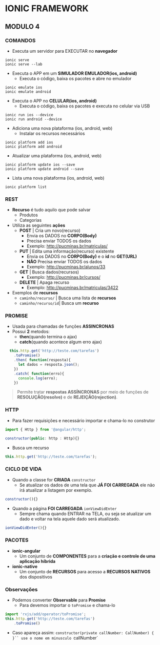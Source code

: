 # IONIC FRAMEWORK

## MODULO 4

### COMANDOS 
- Executa um servidor para EXECUTAR no **navegador**
```shell
ionic serve
ionic serve --lab
```

- Executa o APP em um **SIMULADOR EMULADOR(ios, android)**
  - Executa o código, baixa os pacotes e abre no emulador
```shell
ionic emulate ios
ionic emulate android
```

- Executa o APP no **CELULAR(ios, android)**
  - Executa o código, baixa os pacotes e executa no celular via USB
```shell
ionic run ios --device
ionic run android --device
```

- Adiciona uma nova plataforma (ios, android, web)
  - Instalar os recursos necessários
```shell
ionic platform add ios
ionic platform add android
```

- Atualizar uma plataforma (ios, android, web)
```shell
ionic platform update ios --save
ionic platform update android --save
```

- Lista uma nova plataforma (ios, android, web)
```shell
ionic platform list
```


### REST
- **Recurso** é tudo aquilo que pode salvar
  - Produtos
  - Categorias
- Utiliza as seguintes **ações**
  - **POST** | Cria um novo(recurso)
    - Envia os DADOS no **CORPO(Body)**
    - Precisa enviar TODOS os dados
    - Exemplo: http://pucminas.br/matriculas/
  - **PUT** | Edita uma informação(recurso) existente
    - Envia os DADOS no **CORPO(Body)** e o **id** no **GET(URL)**
    - **NÃO** Precisa enviar TODOS os dados
    - Exemplo: http://pucminas.br/alunos/33
  - **GET** | Busca dados(recursos)
    - Exemplo: http://pucminas.br/cursos/
  - **DELETE** | Apaga recurso
    - Exemplo: http://pucminas.br/matriculas/3422
- Exemplos de **recursos**
  - `caminho/recurso/` | Busca uma lista de **recursos**
  - `caminho/recurso/id`| Busca um **recurso**

### PROMISE
- Usada para chamadas de funções **ASSINCRONAS**
- Possui **2** metodos:
  - **then**(quando termina o ajax)
  - **catch**(quando acontece algum erro ajax)
```js
  this.http.get('http://teste.com/tarefas')
    .toPromise()
    .then( function(resposta){
      let dados = resposta.json();
    })
    .catch( function(erro){
      console.log(erro);
    })
```
> Permite tratar **respostas ASSÍNCRONAS** por meio de funções de **RESOLUÇÃO(resolve)** e de **REJEIÇÃO(rejection)**.



### HTTP
- Para fazer requisições e necessário importar e chama-lo no construtor
```js
import { Http } from '@angular/http';

constructor(public: http : Http){}
```
- Busca um recurso
```js
this.http.get('http://teste.com/tarefas');
```
### CICLO DE VIDA
- Quando a classe for **CRIADA** `constructor`
  - Se atualizar os dados de uma tela que **JÁ FOI CARREGADA** ele não irá atualizar a listagem por exemplo.
```js
constructor(){}
```
- Quando a página  **FOI CARREGADA** `ionViewDidEnter`
  - Sempre chama quando ENTRAR na TELA, ou seja se atualizar um dado e voltar na tela aquele dado será atualizado.
```js
ionViewDidEnter(){}
```

### PACOTES
- **ionic-angular** 
  - Um conjunto de **COMPONENTES** para a **criação e controle de uma aplicação híbrida**
- **ionic-native**
  - Um conjunto de **RECURSOS** para acesso a **RECURSOS NATIVOS** dos dispositivos

### Observações
- Podemos converter **Observable** para **Promise**
  - Para devemos importar o `toPromise` e chama-lo
```js
import 'rxjs/add/operator/toPromise';
this.http.get('http://teste.com/tarefas')
    .toPromise()
```
- Caso apareça assim: `constructor(private callNumber: CallNumber) { }`` use o nome em minusculo `callNumber`